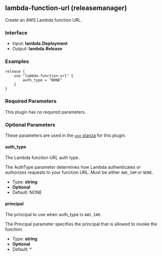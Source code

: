 ## lambda-function-url (releasemanager)

Create an AWS Lambda function URL.

### Interface

- Input: **lambda.Deployment**
- Output: **lambda.Release**

### Examples

```hcl
release {
	use "lambda-function-url" {
		auth_type = "NONE"
	}
}
```

### Required Parameters

This plugin has no required parameters.

### Optional Parameters

These parameters are used in the [`use` stanza](/docs/waypoint-hcl/use) for this plugin.

#### auth_type

The Lambda function URL auth type.

The AuthType parameter determines how Lambda authenticates or authorizes requests to your function URL. Must be either `AWS_IAM` or `NONE`.

- Type: **string**
- **Optional**
- Default: NONE

#### principal

The principal to use when auth_type is `AWS_IAM`.

The Principal parameter specifies the principal that is allowed to invoke the function.

- Type: **string**
- **Optional**
- Default: \*
